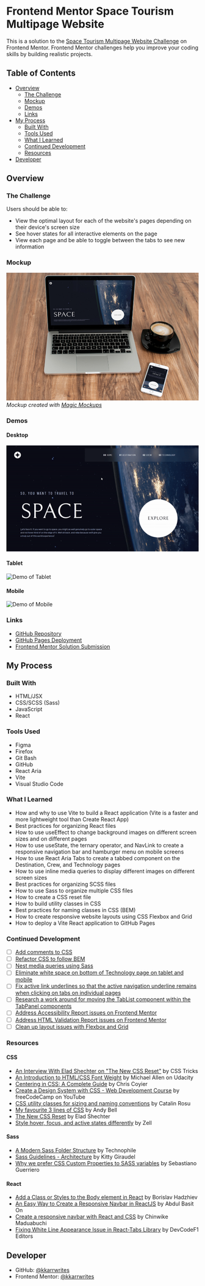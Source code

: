# Frontend Mentor Space Tourism Multipage Website

This is a solution to the [Space Tourism Multipage Website Challenge](https://www.frontendmentor.io/challenges/space-tourism-multipage-website-gRWj1URZ3) on Frontend Mentor. Frontend Mentor challenges help you improve your coding skills by building realistic projects.

## Table of Contents

- [Overview](#overview)
  - [The Challenge](#the-challenge)
  - [Mockup](#mockup)
  - [Demos](#demos)
  - [Links](#links)
- [My Process](#my-process)
  - [Built With](#built-with)
  - [Tools Used](#tools-used)
  - [What I Learned](#what-i-learned)
  - [Continued Development](#continued-development)
  - [Resources](#resources)
- [Developer](#developer)

## Overview

### The Challenge

Users should be able to:

- View the optimal layout for each of the website's pages depending on their device's screen size
- See hover states for all interactive elements on the page
- View each page and be able to toggle between the tabs to see new information

### Mockup

![Mockup of Home Page for Desktop and Mobile](/public/img//screenshots/Home_Mockup.jpg)
_Mockup created with [Magic Mockups](http://magicmockups.com/)_

### Demos

#### Desktop

![Demo of Desktop](/public/img/screenshots/Desktop.gif)

#### Tablet

![Demo of Tablet](/public/img/screenshots/Tablet.gif)

#### Mobile

![Demo of Mobile](/public/img/screenshots/Mobile.gif)

### Links

- [GitHub Repository](https://github.com/kkarrwrites/frontend-mentor-space-website)
- [GitHub Pages Deployment](https://kkarrwrites.github.io/frontend-mentor-space-website)
- [Frontend Mentor Solution Submission](https://www.frontendmentor.io/solutions/html-css-scss-sass-javascript-react-vs-code-firefox-e_00Gg0x-t)

## My Process

### Built With

- HTML/JSX
- CSS/SCSS (Sass)
- JavaScript
- React

### Tools Used

- Figma
- Firefox
- Git Bash
- GitHub
- React Aria
- Vite
- Visual Studio Code

### What I Learned

- How and why to use Vite to build a React application (Vite is a faster and more lightweight tool than Create React App)
- Best practices for organizing React files
- How to use useEffect to change background images on different screen sizes and on different pages
- How to use useState, the ternary operator, and NavLink to create a responsive navigation bar and hamburger menu on mobile screens
- How to use React Aria Tabs to create a tabbed component on the Destination, Crew, and Technology pages
- How to use inline media queries to display different images on different screen sizes
- Best practices for organizing SCSS files
- How to use Sass to organize multiple CSS files
- How to create a CSS reset file
- How to build utility classes in CSS
- Best practices for naming classes in CSS (BEM)
- How to create responsive website layouts using CSS Flexbox and Grid
- How to deploy a Vite React application to GitHub Pages

### Continued Development

- [ ] [Add comments to CSS](https://github.com/kkarrwrites/frontend-mentor-space-website/issues/1)
- [ ] [Refactor CSS to follow BEM](https://github.com/kkarrwrites/frontend-mentor-space-website/issues/2)
- [ ] [Nest media queries using Sass](https://github.com/kkarrwrites/frontend-mentor-space-website/issues/3)
- [ ] [Eliminate white space on bottom of Technology page on tablet and mobile](https://github.com/kkarrwrites/frontend-mentor-space-website/issues/4)
- [ ] [Fix active link underlines so that the active navigation underline remains when clicking on tabs on individual pages](https://github.com/kkarrwrites/frontend-mentor-space-website/issues/5)
- [ ] [Research a work around for moving the TabList component within the TabPanel components](https://github.com/kkarrwrites/frontend-mentor-space-website/issues/6)
- [ ] [Address Accessibility Report issues on Frontend Mentor](https://github.com/kkarrwrites/frontend-mentor-space-website/issues/7)
- [ ] [Address HTML Validation Report issues on Frontend Mentor](https://github.com/kkarrwrites/frontend-mentor-space-website/issues/8)
- [ ] [Clean up layout issues with Flexbox and Grid](https://github.com/kkarrwrites/frontend-mentor-space-website/issues/9)

### Resources

#### CSS

- [An Interview With Elad Shechter on "The New CSS Reset"](https://css-tricks.com/an-interview-with-elad-shechter-on-the-new-css-reset/) by CSS Tricks
- [An Introduction to HTML/CSS Font Weight](https://www.udacity.com/blog/2021/01/html-css-font-weight.html) by Michael Allen on Udacity
- [ Centering in CSS: A Complete Guide](https://css-tricks.com/centering-css-complete-guide/) by Chris Coyier
- [Create a Design System with CSS - Web Development Course](https://www.youtube.com/watch?v=lRaL-8qZ0mM) by freeCodeCamp on YouTube
- [CSS utility classes for sizing and naming conventions](https://catalin.red/css-utility-classes-naming-conventions/) by Catalin Rosu
- [My favourite 3 lines of CSS](https://andy-bell.co.uk/my-favourite-3-lines-of-css/) by Andy Bell
- [The New CSS Reset](https://elad2412.github.io/the-new-css-reset/) by Elad Shechter
- [Style hover, focus, and active states differently](https://zellwk.com/blog/style-hover-focus-active-states/) by Zell

#### Sass

- [A Modern Sass Folder Structure](https://dev.to/dostonnabotov/a-modern-sass-folder-structure-330f) by Technophile
- [Sass Guidelines - Architecture](https://sass-guidelin.es/#architecture) by Kitty Giraudel
- [Why we prefer CSS Custom Properties to SASS variables](https://codyhouse.co/blog/post/css-custom-properties-vs-sass-variables) by Sebastiano Guerriero

#### React

- [Add a Class or Styles to the Body element in React](https://bobbyhadz.com/blog/react-add-class-to-body-element) by Borislav Hadzhiev
- [An Easy Way to Create a Responsive Navbar in ReactJS](https://www.codevertiser.com/reactjs-responsive-navbar/) by Abdul Basit On
- [Create a responsive navbar with React and CSS](https://blog.logrocket.com/create-responsive-navbar-react-css/) by Chinwike Maduabuchi
- [Fixing White Line Appearance Issue in React-Tabs Library](https://devcodef1.com/news/1017002/fixing-white-line-appearance-issue-in-react-tabs-library) by DevCodeF1 Editors

## Developer

- GitHub: [@kkarrwrites](https://github.com/kkarrwrites)
- Frontend Mentor: [@kkarrwrites](https://www.frontendmentor.io/profile/kkarrwrites)
